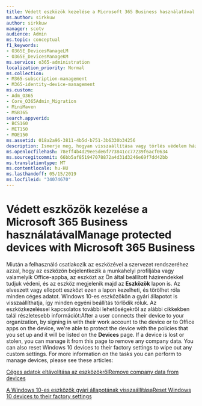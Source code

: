 ```yaml
---
title: Védett eszközök kezelése a Microsoft 365 Business használatával
ms.author: sirkkuw
author: sirkkuw
manager: scotv
audience: Admin
ms.topic: conceptual
f1_keywords:
- O365E_DevicesManageLM
- O365E_DevicesManageKM
ms.service: o365-administration
localization_priority: Normal
ms.collection:
- M365-subscription-management
- M365-identity-device-management
ms.custom:
- Adm_O365
- Core_O365Admin_Migration
- MiniMaven
- MSB365
search.appverid:
- BCS160
- MET150
- MOE150
ms.assetid: 018a2a96-3811-4b5d-b751-3b6330b34256
description: Ismerje meg, hogyan visszaállítása vagy törlés védelem házirendeken keresztül kezelhető eszköz.
ms.openlocfilehash: 78eff4b4d29ee5de6f773841cc77239f6acf0634
ms.sourcegitcommit: 66bb5af851947078872a4d31d3246e69f7dd42bb
ms.translationtype: MT
ms.contentlocale: hu-HU
ms.lasthandoff: 05/15/2019
ms.locfileid: "34074670"
---
```

# <a name="manage-protected-devices-with-microsoft-365-business"></a><span data-ttu-id="1af1f-103">Védett eszközök kezelése a Microsoft 365 Business használatával</span><span class="sxs-lookup"><span data-stu-id="1af1f-103">Manage protected devices with Microsoft 365 Business</span></span>

<span data-ttu-id="1af1f-p101">Miután a felhasználó csatlakozik az eszközével a szervezet rendszeréhez azzal, hogy az eszközön bejelentkezik a munkahelyi profiljába vagy valamelyik Office-appba, az eszközt az Ön által beállított házirendekkel tudjuk védeni, és az eszköz megjelenik majd az **Eszközök** lapon is. Az elveszett vagy ellopott eszközt ezen a lapon kezelheti, és törölhet róla minden céges adatot. Windows 10-es eszközökön a gyári állapotot is visszaállíthatja, így minden egyéni beállítás törlődik róluk. Az eszközkezeléssel kapcsolatos további lehetőségekről az alábbi cikkekben talál részletesebb információt:</span><span class="sxs-lookup"><span data-stu-id="1af1f-p101">After a user connects their device to your organization, by signing in with their work account to the device or to Office apps on the device, we're able to protect the device with the policies that you set up and it will be listed on the **Devices** page. If a device is lost or stolen, you can manage it from this page to remove any company data. You can also reset Windows 10 devices to their factory settings to wipe out any custom settings. For more information on the tasks you can perform to manage devices, please see these articles:</span></span> 
  
[<span data-ttu-id="1af1f-108">Céges adatok eltávolítása az eszközökről</span><span class="sxs-lookup"><span data-stu-id="1af1f-108">Remove company data from devices</span></span>](remove-company-data.md)
  
[<span data-ttu-id="1af1f-109">A Windows 10-es eszközök gyári állapotának visszaállítása</span><span class="sxs-lookup"><span data-stu-id="1af1f-109">Reset Windows 10 devices to their factory settings</span></span>](reset-devices-to-factory-settings.md)
  

